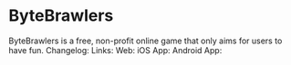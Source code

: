 # ByteBrawlers
ByteBrawlers is a free, non-profit online game that only aims for users to have fun. 
Changelog:
Links:
Web:
iOS App:
Android App:
